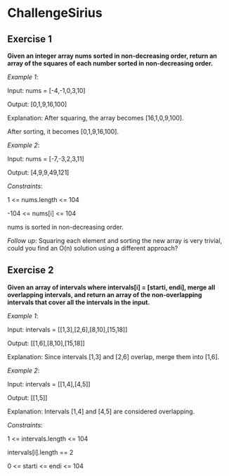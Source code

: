 # ChallengeSirius

## Exercise 1
**Given an integer array nums sorted in non-decreasing order, return an array of the squares of each number sorted in non-decreasing order.**

_Example 1_:

Input: nums = [-4,-1,0,3,10]

Output: [0,1,9,16,100]

Explanation: After squaring, the array becomes [16,1,0,9,100].

After sorting, it becomes [0,1,9,16,100].

_Example 2_:

Input: nums = [-7,-3,2,3,11]

Output: [4,9,9,49,121]

_Constraints_:

1 <= nums.length <= 104

-104 <= nums[i] <= 104

nums is sorted in non-decreasing order.

_Follow up_: Squaring each element and sorting the new array is very trivial, could you find an O(n) solution using a different approach?

## Exercise 2
**Given an array of intervals where intervals[i] = [starti, endi], merge all overlapping intervals, and return an array of the non-overlapping intervals that cover all the intervals in the input.**

_Example 1_:

Input: intervals = [[1,3],[2,6],[8,10],[15,18]]

Output: [[1,6],[8,10],[15,18]]

Explanation: Since intervals [1,3] and [2,6] overlap, merge them into [1,6].

_Example 2_:

Input: intervals = [[1,4],[4,5]]

Output: [[1,5]]

Explanation: Intervals [1,4] and [4,5] are considered overlapping.

_Constraints_:

1 <= intervals.length <= 104

intervals[i].length == 2

0 <= starti <= endi <= 104
